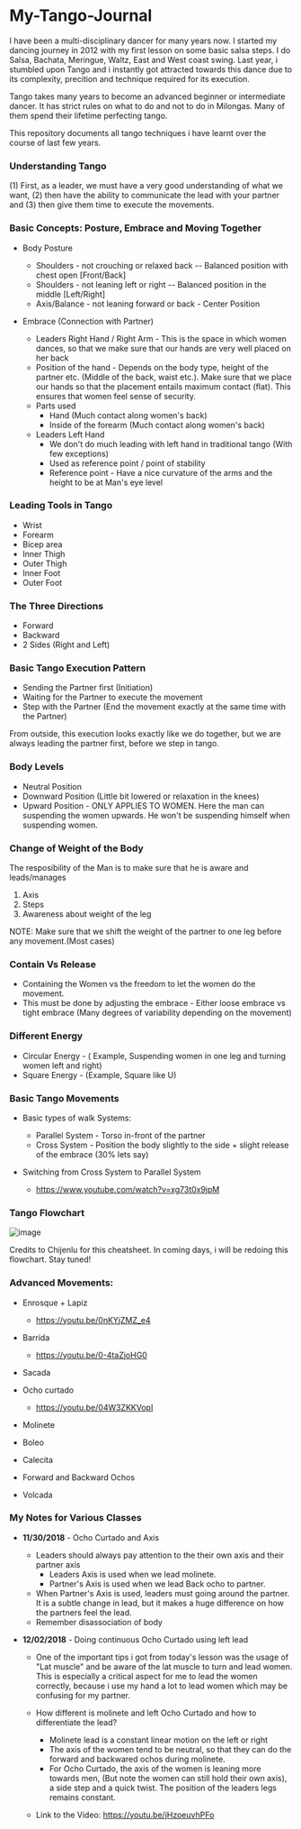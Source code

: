 # My-Tango-Journal

I have been a multi-disciplinary dancer for many years now. I started my dancing journey in 2012 with my first lesson on some basic salsa steps. I do Salsa, Bachata, Meringue, Waltz, East and West coast swing. Last year, i stumbled upon Tango and i instantly got attracted towards this dance due to its complexity, precition and technique required for its execution.

Tango takes many years to become an advanced beginner or intermediate dancer. It has strict rules on what to do and not to do in Milongas. Many of them spend their lifetime perfecting tango.

This repository documents all tango techniques i have learnt over the course of last few years.

### Understanding Tango

(1) First, as a leader, we must have a very good understanding of what we want, (2) then have the ability to communicate the lead with your partner and (3) then give them time to execute the movements. 


### Basic Concepts: Posture, Embrace and Moving Together

* Body Posture
  * Shoulders - not crouching or relaxed back -- Balanced position with chest open [Front/Back]
  * Shoulders - not leaning left or right -- Balanced position in the middle [Left/Right]
  * Axis/Balance - not leaning forward or back - Center Position
  
* Embrace (Connection with Partner)
  * Leaders Right Hand / Right Arm - This is the space in which women dances, so that we make sure that our hands are very well placed on her back
  * Position of the hand - Depends on the body type, height of the partner etc. (Middle of the back, waist etc.). Make sure that we place our hands so that the placement entails maximum contact (flat). This ensures that women feel sense of security.
  * Parts used
    * Hand (Much contact along women's back) 
    * Inside of the forearm (Much contact along women's back)
  * Leaders Left Hand
    * We don't do much leading with left hand in traditional tango (With few exceptions) 
    * Used as reference point / point of stability
    * Reference point - Have a nice curvature of the arms and the height to be at Man's eye level
    
### Leading Tools in Tango

* Wrist
* Forearm
* Bicep area
* Inner Thigh
* Outer Thigh
* Inner Foot
* Outer Foot
    
### The Three Directions

* Forward
* Backward
* 2 Sides (Right and Left)

### Basic Tango Execution Pattern

* Sending the Partner first (Initiation)
* Waiting for the Partner to execute the movement
* Step with the Partner (End the movement exactly at the same time with the Partner)

From outside, this execution looks exactly like we do together, but we are always leading the partner first, before we step in tango.

### Body Levels

* Neutral Position
* Downward Position (Little bit lowered or relaxation in the knees)
* Upward Position - ONLY APPLIES TO WOMEN. Here the man can suspending the women upwards. He won't be suspending himself when suspending women.

### Change of Weight of the Body

The resposibility of the Man is to make sure that he is aware and leads/manages 
1. Axis
2. Steps
3. Awareness about weight of the leg

NOTE: Make sure that we shift the weight of the partner to one leg before any movement.(Most cases)

### Contain Vs Release

* Containing the Women vs the freedom to let the women do the movement.
* This must be done by adjusting the embrace - Either loose embrace vs tight embrace (Many degrees of variability depending on the movement)

### Different Energy

* Circular Energy - ( Example, Suspending women in one leg and turning women left and right)
* Square Energy - (Example, Square like U)

### Basic Tango Movements

* Basic types of walk Systems:
  * Parallel System - Torso in-front of the partner
  * Cross System - Position the body slightly to the side + slight release of the embrace (30% lets say) 
  

* Switching from Cross System to Parallel System
  * https://www.youtube.com/watch?v=xg73t0x9jpM

### Tango Flowchart 
 
![image](https://user-images.githubusercontent.com/2145211/49276797-8375e180-f44d-11e8-824f-fe0903c577ca.png)

Credits to Chijenlu for this cheatsheet. 
In coming days, i will be redoing this flowchart. Stay tuned!


### Advanced Movements:

* Enrosque + Lapiz 
  * https://youtu.be/0nKYjZMZ_e4

* Barrida
  * https://youtu.be/0-4taZjoHG0

* Sacada

* Ocho curtado
  * https://youtu.be/04W3ZKKVopI

* Molinete

* Boleo

* Calecita

* Forward and Backward Ochos

* Volcada


### My Notes for Various Classes

* **11/30/2018** - Ocho Curtado and Axis 
  * Leaders should always pay attention to the their own axis and their partner axis
    * Leaders Axis is used when we lead molinete.
    * Partner's Axis is used when we lead Back ocho to partner. 
  * When Partner's Axis is used, leaders must going around the partner. It is a subtle change in lead, but it makes a huge difference on how the partners feel the lead.
  * Remember disassociation of body
  
* **12/02/2018** - Doing continuous Ocho Curtado using left lead
  * One of the important tips i got from today's lesson was the usage of "Lat muscle" and be aware of the lat muscle to turn and lead women. This is especially a critical aspect for me to lead the women correctly, because i use my hand a lot to lead women which may be confusing for my partner.
  
  * How different is molinete and left Ocho Curtado and how to differentiate the lead? 
    * Molinete lead is a constant linear motion on the left or right
    * The axis of the women tend to be neutral, so that they can do the forward and backwared ochos during molinete.
    * For Ocho Curtado, the axis of the women is leaning more towards men, (But note the women can still hold their own axis), a side step and a quick twist. The position of the leaders legs remains constant. 
  * Link to the Video: https://youtu.be/jHzoeuvhPFo
